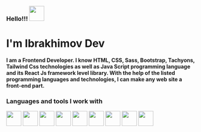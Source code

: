 ### Hello!!! <img src="https://media1.giphy.com/media/JUq9ohFN2eSLJllrkd/giphy.gif?cid=ecf05e47uxggt7wkmx4mf11mr19yecf71pkzu3isezdmpw0w&ep=v1_gifs_related&rid=giphy.gif&ct=s" width="40" style="margin-top:50px;">
<h1>I'm Ibrakhimov Dev</h1>
<b>
I am a Frontend Developer. I know HTML, CSS, Sass, Bootstrap, Tachyons, Tailwind Css technologies as well as Java Script programming language and its React Js framework level library. With the help of the listed programming languages ​​and technologies, I can make any web site a front-end part.
</b>

### Languages and tools I work with
<img src="https://upload.wikimedia.org/wikipedia/commons/thumb/6/61/HTML5_logo_and_wordmark.svg/512px-HTML5_logo_and_wordmark.svg.png" width="40">
<img src="https://upload.wikimedia.org/wikipedia/commons/thumb/d/d5/CSS3_logo_and_wordmark.svg/1200px-CSS3_logo_and_wordmark.svg.png" width="40">
<img src="https://cdn.freebiesupply.com/logos/large/2x/sass-1-logo-png-transparent.png" width="40">
<img src="https://upload.wikimedia.org/wikipedia/commons/thumb/b/b2/Bootstrap_logo.svg/2560px-Bootstrap_logo.svg.png" width="40">
<img src="https://avatars.githubusercontent.com/u/67109815?s=280&v=4" width="40">
<img src="https://upload.wikimedia.org/wikipedia/commons/thumb/6/6a/JavaScript-logo.png/800px-JavaScript-logo.png" width="40">
<img src="https://assets.stickpng.com/images/62a76aadbd73a4af5c5d4fc5.png" width="40">
<img src="https://cdn1.iconfinder.com/data/icons/programing-development-8/24/react_logo-512.png" width="40">
<img src="https://assets.stickpng.com/images/5848309bcef1014c0b5e4a9a.png" width="40">
